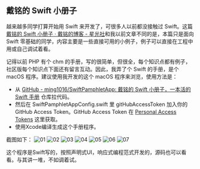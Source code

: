 ## 戴铭的 Swift 小册子

越来越多同学打算开始用 Swift 来开发了，可很多人以前都没接触过 Swift。这篇[戴铭的 Swift 小册子 · 戴铭的博客 - 星光社](https://ming1016.github.io/2021/11/23/daiming-swift-pamphlet/)和我以前文章不同的是，本篇只是面向 Swift 零基础的同学，内容主要是一些直接可用的小例子，例子可以直接在工程中用或自己调试着看。

记得以前 PHP 有个 chm 的手册，写的很简单，但很全，每个知识点都有例子，社区版每个知识点下面还有留言互动。因此，我弄了个 Swift 的手册，是个 macOS 程序。建议使用我开发的这个 macOS 程序来浏览，使用方法是：
* 从  [GitHub - ming1016/SwiftPamphletApp: 戴铭的 Swift 小册子，一本活的 Swift 手册](https://github.com/ming1016/SwiftPamphletApp)  仓库拉代码。
* 然后在 SwiftPamphletAppConfig.swift 里 gitHubAccessToken 加入你的 GitHub Access Token。GitHub Access Token 在  [Personal Access Tokens](https://github.com/settings/tokens)  这里获取。
* 使用Xcode编译生成这个手册程序。

截图如下：
![01](https://user-images.githubusercontent.com/251980/142998258-0f44f4fe-e113-4428-b381-be7e4eb5a899.png)
![02](https://user-images.githubusercontent.com/251980/142998276-70f12cd3-46e5-46f0-b5e1-185ec9b0beee.png)
![03](https://user-images.githubusercontent.com/251980/142998296-e6091abe-8639-47f4-acda-f0c20fa20b5e.png)
![04](https://user-images.githubusercontent.com/251980/142998321-37f5d2e7-3377-4b6b-b412-1ac0ae914b56.png)
![05](https://user-images.githubusercontent.com/251980/142998327-c208631c-5d04-433c-b29f-35454864ceed.png)
![06](https://user-images.githubusercontent.com/251980/142998328-4bdea487-4672-4cd9-a3c7-14b93ef947ee.png)
![07](https://user-images.githubusercontent.com/251980/142998333-891f4aeb-6dea-4be1-850d-ddc2bcc5c956.png)


这个程序是Swift写的，按照声明式UI，响应式编程范式开发的，源码也可以看看。与其讲一堆，不如调着试。
